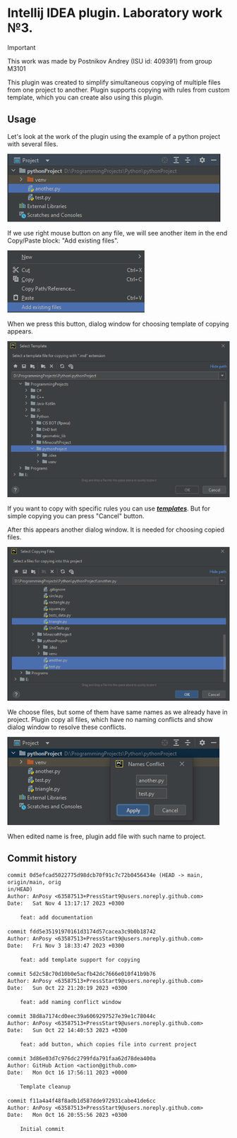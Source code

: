 # Intellij IDEA plugin. Laboratory work №3.
> [!IMPORTANT]
> This work was made by Postnikov Andrey (ISU id: 409391) from group M3101

This plugin was created to simplify simultaneous copying of multiple files from one project to another.
Plugin supports copying with rules from custom template, which you can create also using this plugin.

## Usage

Let's look at the work of the plugin using the example of a python project with several files.

![New project with several files](./images/EmptyProject.png)

If we use right mouse button on any file, we will see another item in the end Copy/Paste block: "Add existing files".

![Add existing files button](./images/AddButton.png)

When we press this button, dialog window for choosing template of copying appears.

![Template choosing window](./images/TemplateWindow.png)

If you want to copy with specific rules you can use [***templates***](TEMPLATE.md). But for simple copying you can press "Cancel" button.

After this appears another dialog window. It is needed for choosing copied files.

![Files choosing window](./images/FilesWindow.png)

We choose files, but some of them have same names as we already have in project. Plugin copy all files, which have no naming conflicts and show dialog window to resolve these conflicts.

![Naming conflicts window](./images/ConflictsWindow.png)

When edited name is free, plugin add file with such name to project.

## Commit history
```
commit 0d5efcad5022775d98dcb70f91c7c72b0456434e (HEAD -> main, origin/main, orig
in/HEAD)
Author: AnPosy <63587513+PressStart9@users.noreply.github.com>
Date:   Sat Nov 4 13:17:17 2023 +0300

    feat: add documentation

commit fdd5e35191970161d3174d57cacea3c9b0b18742
Author: AnPosy <63587513+PressStart9@users.noreply.github.com>
Date:   Fri Nov 3 18:33:47 2023 +0300

    feat: add template support for copying

commit 5d2c58c70d10b0e5acfb42dc7666e010f41b9b76
Author: AnPosy <63587513+PressStart9@users.noreply.github.com>
Date:   Sun Oct 22 21:20:19 2023 +0300

    feat: add naming conflict window

commit 38d8a7174cd0eec39a6069297527e39e1c78044c
Author: AnPosy <63587513+PressStart9@users.noreply.github.com>
Date:   Sun Oct 22 14:40:53 2023 +0300

    feat: add button, which copies file into current project

commit 3d86e03d7c976dc2799fda791faa62d78dea400a
Author: GitHub Action <action@github.com>
Date:   Mon Oct 16 17:56:11 2023 +0000

    Template cleanup

commit f11a4a4f48f8adb1d587dde972931cabe41de6cc
Author: AnPosy <63587513+PressStart9@users.noreply.github.com>
Date:   Mon Oct 16 20:55:56 2023 +0300

    Initial commit
```